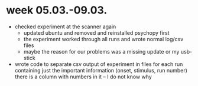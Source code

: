 # week 05.03.-09.03.
- checked experiment at the scanner again
  - updated ubuntu and removed and reinstalled psychopy first
  - the experiment worked through all runs and wrote normal log/csv files
  - maybe the reason for our problems was a missing update or my usb-stick
- wrote code to separate csv output of experiment in files for each run containing just the important information (onset, stimulus, run number)
there is a column with numbers in it – I do not know why
